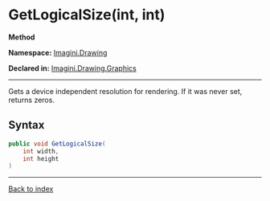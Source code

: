 # GetLogicalSize(int, int)

**Method**

**Namespace:** [Imagini.Drawing](Imagini.Drawing.md)

**Declared in:** [Imagini.Drawing.Graphics](Imagini.Drawing.Graphics.md)

------



Gets a device independent resolution for rendering. If it was never
set, returns zeros.


## Syntax

```csharp
public void GetLogicalSize(
	int width,
	int height
)
```

------

[Back to index](index.md)